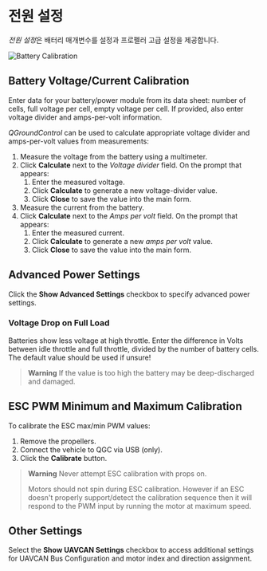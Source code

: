 # 전원 설정

*전원 설정*은 배터리 매개변수를 설정과 프로펠러 고급 설정을 제공합니다.

![Battery Calibration](../../assets/setup/PX4Power.jpg)

## Battery Voltage/Current Calibration

Enter data for your battery/power module from its data sheet: number of cells, full voltage per cell, empty voltage per cell. If provided, also enter voltage divider and amps-per-volt information.

*QGroundControl* can be used to calculate appropriate voltage divider and amps-per-volt values from measurements:

1. Measure the voltage from the battery using a multimeter.
2. Click **Calculate** next to the *Voltage divider* field. On the prompt that appears: 
    1. Enter the measured voltage.
    2. Click **Calculate** to generate a new voltage-divider value.
    3. Click **Close** to save the value into the main form. 
3. Measure the current from the battery.
4. Click **Calculate** next to the *Amps per volt* field. On the prompt that appears: 
    1. Enter the measured current.
    2. Click **Calculate** to generate a new *amps per volt* value.
    3. Click **Close** to save the value into the main form. 

## Advanced Power Settings

Click the **Show Advanced Settings** checkbox to specify advanced power settings.

### Voltage Drop on Full Load

Batteries show less voltage at high throttle. Enter the difference in Volts between idle throttle and full throttle, divided by the number of battery cells. The default value should be used if unsure!

> **Warning** If the value is too high the battery may be deep-discharged and damaged.

## ESC PWM Minimum and Maximum Calibration

To calibrate the ESC max/min PWM values:

1. Remove the propellers. 
2. Connect the vehicle to QGC via USB (only). 
3. Click the **Calibrate** button.

> **Warning** Never attempt ESC calibration with props on.
> 
> Motors should not spin during ESC calibration. However if an ESC doesn't properly support/detect the calibration sequence then it will respond to the PWM input by running the motor at maximum speed.

## Other Settings

Select the **Show UAVCAN Settings** checkbox to access additional settings for UAVCAN Bus Configuration and motor index and direction assignment.